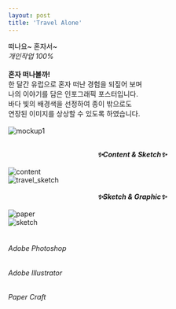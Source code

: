 ```yaml
---
layout: post
title: 'Travel Alone'
---
```


<span style="color:#000000"> 떠나요~ 혼자서~ </span> <br/> _개인작업 100%_ <br/> <br/>
__혼자 떠나볼까!__ <br/>
한 달간 유럽으로 혼자 떠난 경험을 되짚어 보며 <br/>
나의 이야기를 담은 인포그래픽 포스터입니다. <br/>
바다 빛의 배경색을 선정하여 종이 밖으로도 <br/>
연장된 이미지를 상상할 수 있도록 하였습니다. <br/> <br/>
![mockup1](https://user-images.githubusercontent.com/59524785/105449848-86329100-5cbc-11eb-8937-c35cbfb09a87.jpg) <br/> <br/>
**_<center> ✨Content & Sketch✨ </center>_** <br/>
![content](https://user-images.githubusercontent.com/59524785/105333737-68602000-5c19-11eb-93b6-e261cb6f5e9c.jpg) <br/>
![travel_sketch](https://user-images.githubusercontent.com/59524785/105333801-7d3cb380-5c19-11eb-966b-0733eb420f1d.jpg) <br/> <br/>
**_<center> ✨Sketch & Graphic✨ </center>_** <br/>
![paper](https://user-images.githubusercontent.com/59524785/105449739-4cfa2100-5cbc-11eb-9f8b-778017159b9e.jpg) <br/>
![sketch](https://user-images.githubusercontent.com/59524785/105451104-3f926600-5cbf-11eb-9937-3728ceb109f9.gif) <br/> <br/>
###### _Adobe Photoshop_ <br/>
###### _Adobe Illustrator_ <br/>
###### _Paper Craft_ <br/>
